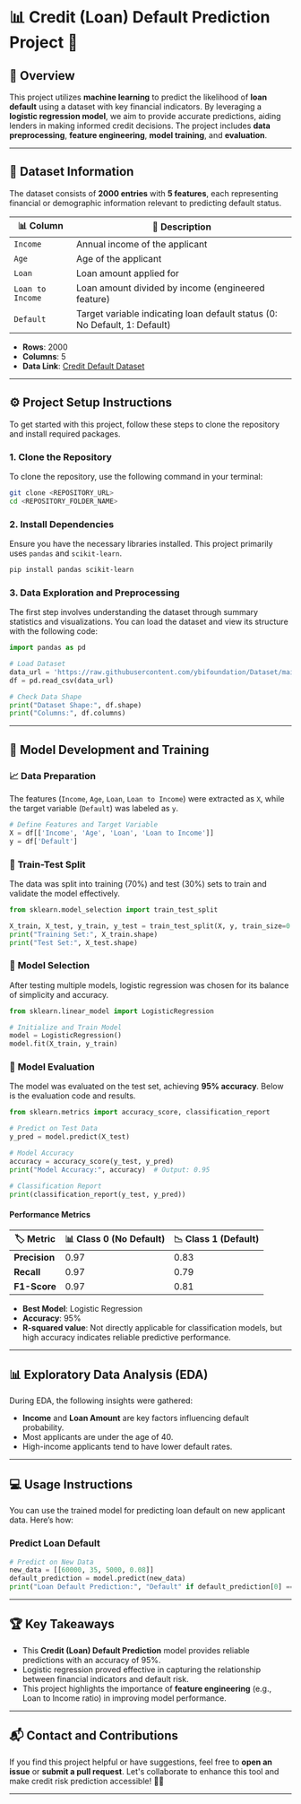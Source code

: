 # 📊 **Credit (Loan) Default Prediction Project** 🏦

## 📝 **Overview**
This project utilizes **machine learning** to predict the likelihood of **loan default** using a dataset with key financial indicators. By leveraging a **logistic regression model**, we aim to provide accurate predictions, aiding lenders in making informed credit decisions. The project includes **data preprocessing**, **feature engineering**, **model training**, and **evaluation**.

---

## 📂 **Dataset Information**
The dataset consists of **2000 entries** with **5 features**, each representing financial or demographic information relevant to predicting default status.

| 📊 **Column**         | 📜 **Description**                                      |
|----------------------|---------------------------------------------------------|
| `Income`             | Annual income of the applicant                          |
| `Age`                | Age of the applicant                                    |
| `Loan`               | Loan amount applied for                                 |
| `Loan to Income`     | Loan amount divided by income (engineered feature)     |
| `Default`            | Target variable indicating loan default status (0: No Default, 1: Default) |

- **Rows**: 2000
- **Columns**: 5
- **Data Link**: [Credit Default Dataset](https://github.com/ybifoundation/Dataset/raw/main/Credit%20Default.csv)

---

## ⚙️ **Project Setup Instructions**

To get started with this project, follow these steps to clone the repository and install required packages.

### 1. Clone the Repository
To clone the repository, use the following command in your terminal:

```bash
git clone <REPOSITORY_URL>
cd <REPOSITORY_FOLDER_NAME>
```

### 2. Install Dependencies
Ensure you have the necessary libraries installed. This project primarily uses `pandas` and `scikit-learn`.

```bash
pip install pandas scikit-learn
```

### 3. Data Exploration and Preprocessing
The first step involves understanding the dataset through summary statistics and visualizations. You can load the dataset and view its structure with the following code:

```python
import pandas as pd

# Load Dataset
data_url = 'https://raw.githubusercontent.com/ybifoundation/Dataset/main/Credit%20Default.csv'
df = pd.read_csv(data_url)

# Check Data Shape
print("Dataset Shape:", df.shape)
print("Columns:", df.columns)
```

---

## 🚀 **Model Development and Training**

### 📈 **Data Preparation**
The features (`Income`, `Age`, `Loan`, `Loan to Income`) were extracted as `X`, while the target variable (`Default`) was labeled as `y`.

```python
# Define Features and Target Variable
X = df[['Income', 'Age', 'Loan', 'Loan to Income']]
y = df['Default']
```

### 🔀 **Train-Test Split**
The data was split into training (70%) and test (30%) sets to train and validate the model effectively.

```python
from sklearn.model_selection import train_test_split

X_train, X_test, y_train, y_test = train_test_split(X, y, train_size=0.7, random_state=2529)
print("Training Set:", X_train.shape)
print("Test Set:", X_test.shape)
```

### 🤖 **Model Selection**
After testing multiple models, logistic regression was chosen for its balance of simplicity and accuracy.

```python
from sklearn.linear_model import LogisticRegression

# Initialize and Train Model
model = LogisticRegression()
model.fit(X_train, y_train)
```

### 🧪 **Model Evaluation**
The model was evaluated on the test set, achieving **95% accuracy**. Below is the evaluation code and results.

```python
from sklearn.metrics import accuracy_score, classification_report

# Predict on Test Data
y_pred = model.predict(X_test)

# Model Accuracy
accuracy = accuracy_score(y_test, y_pred)
print("Model Accuracy:", accuracy)  # Output: 0.95

# Classification Report
print(classification_report(y_test, y_pred))
```

#### **Performance Metrics**
| 🏷️ **Metric**      | 📊 **Class 0 (No Default)** | 📉 **Class 1 (Default)** |
|--------------------|-----------------------------|--------------------------|
| **Precision**      | 0.97                        | 0.83                     |
| **Recall**         | 0.97                        | 0.79                     |
| **F1-Score**       | 0.97                        | 0.81                     |

- **Best Model**: Logistic Regression
- **Accuracy**: 95%
- **R-squared value**: Not directly applicable for classification models, but high accuracy indicates reliable predictive performance.

---

## 📊 **Exploratory Data Analysis (EDA)**

During EDA, the following insights were gathered:
- **Income** and **Loan Amount** are key factors influencing default probability.
- Most applicants are under the age of 40.
- High-income applicants tend to have lower default rates.

---

## 💻 **Usage Instructions**

You can use the trained model for predicting loan default on new applicant data. Here’s how:

### **Predict Loan Default**

```python
# Predict on New Data
new_data = [[60000, 35, 5000, 0.08]]
default_prediction = model.predict(new_data)
print("Loan Default Prediction:", "Default" if default_prediction[0] == 1 else "No Default")
```

---

## 🏆 **Key Takeaways**
- This **Credit (Loan) Default Prediction** model provides reliable predictions with an accuracy of 95%.
- Logistic regression proved effective in capturing the relationship between financial indicators and default risk.
- This project highlights the importance of **feature engineering** (e.g., Loan to Income ratio) in improving model performance.

---

## 📬 **Contact and Contributions**

If you find this project helpful or have suggestions, feel free to **open an issue** or **submit a pull request**. Let's collaborate to enhance this tool and make credit risk prediction accessible! 🙌✨

---
